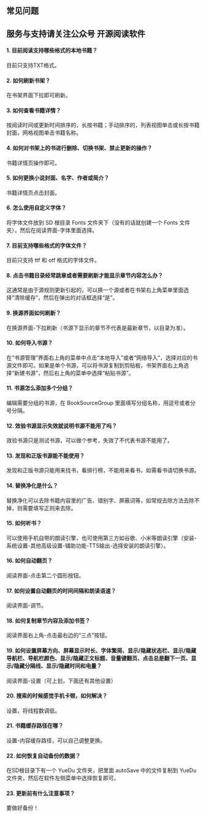 ## 常见问题
## 服务与支持请关注公众号 开源阅读软件

#### 1. 目前阅读支持哪些格式的本地书籍？
目前只支持TXT格式。

#### 2. 如何刷新书架？
在书架界面下拉即可刷新。

#### 3. 如何查看书籍详情？
按阅读时间或更新时间排序的，长按书籍；手动排序的，列表视图单击或长按书籍封面，网格视图单击书籍名称。

#### 4. 如何对书架上的书进行删除、切换书架、禁止更新的操作？
书籍详情页操作即可。

#### 5. 如何更换小说封面、名字、作者或简介？
书籍详情页点击封面。

#### 6. 怎么使用自定义字体？
将字体文件放到 SD 根目录 Fonts 文件夹下（没有的话就创建一个 Fonts 文件夹），然后在阅读界面-字体里面选择。

#### 7. 目前支持哪些格式的字体文件？
目前只支持 ttf 和 otf 格式的字体文件。

#### 8. 点击书籍目录经常跳章或者需要刷新才能显示章节内容怎么办？
这通常是由于源规则更新引起的，可以换一个源或者在书架右上角菜单里面选择“清除缓存”，然后在弹出的对话框选择“是”。

#### 9. 换源界面如何刷新？
在换源界面-下拉刷新（书源下显示的章节不代表是最新章节，以目录为准）。

#### 10. 如何导入书源？
在“书源管理”界面右上角的菜单中点击“本地导入”或者“网络导入”，选择对应的书源文件即可。如果是单个书源，可以将书源复制到剪贴板，书架界面右上角选择“新建书源”，然后右上角的菜单中选择“粘贴书源”。

#### 11. 书源怎么添加多个分组？
编辑需要分组的书源，在 BookSourceGroup 里面填写分组名称，用逗号或者分号分隔。

#### 12. 效验书源显示失效就说明书源不能用了吗？
效验书源只是测试书源，可以做个参考，失效了不代表书源不能用了。

#### 13. 发现和正版书源能不能使用？
发现和正版书源只能用来找书，看排行榜，不能用来看书，如需看书请切换书源。

#### 14. 替换净化是什么？
替换净化可以去除书籍内容里的广告、错别字、屏蔽词等，如常规去除方法去除不掉，则需要填写正则来去除。

#### 15. 如何听书？
可以使用手机自带的朗读引擎，也可使用第三方如谷歌、小米等朗读引擎（安装-系统设置-其他高级设置-辅助功能-TTS输出-选择安装的朗读引擎）。

#### 16. 如何自动翻页？
阅读界面-点击第二个圆形按钮。

#### 17. 如何设置自动翻页的时间间隔和朗读语速？
阅读界面-调节。

#### 18. 如何复制章节内容及添加书签？
阅读界面右上角-点击最右边的“三点”按钮。

#### 19. 如何设置屏幕方向、屏幕显示时长、字体繁简、显示/隐藏状态栏、显示/隐藏导航栏、导航栏颜色、显示/隐藏正文标题、音量键翻页、点击总是翻下一页、显示/隐藏分隔线、显示/隐藏时间和电量？
阅读界面-设置（可上划，下面还有其他设置）

#### 20. 搜索的时候感觉手机卡顿，如何解决？
设置，将线程数调低。

#### 21. 书籍缓存路径在哪？
设置-内容缓存路径，可以自己调整更换。

#### 22. 如何恢复自动备份的数据？
在SD根目录下有一个 YueDu 文件夹，把里面 autoSave 中的文件复制到 YueDu 文件夹，然后在软件左侧菜单中选择恢复即可。

#### 23. 更新前有什么注意事项？
要做好备份！
